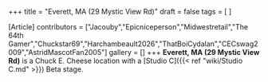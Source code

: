 +++
title = "Everett, MA (29 Mystic View Rd)"
draft = false
tags = [ ]

[Article]
contributors = ["Jacouby","Epicniceperson","Midwestretail","The 64th Gamer","Chuckstar69","Harchambeault2026","ThatBoiCydalan","CECswag2009","AstridMascotFan2005"]
gallery = []
+++
**Everett, MA (29 Mystic View Rd)** is a Chuck E. Cheese location with a [Studio C]({{< ref "wiki/Studio C.md" >}}) Beta stage.
